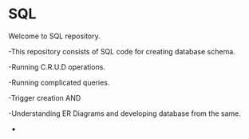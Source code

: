 # SQL

Welcome to SQL repository.

-This repository consists of SQL code for creating database schema.

-Running C.R.U.D operations.

-Running complicated queries.

-Trigger creation AND

-Understanding ER Diagrams and developing database from the same.

-

